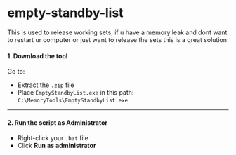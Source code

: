 # empty-standby-list
This is used to release working sets, if u have a memory leak and dont want to restart ur computer or just want to release the sets this is a great solution

#### 1. **Download the tool**
Go to:
- Extract the `.zip` file
- Place `EmptyStandbyList.exe` in this path:  
  `C:\MemoryTools\EmptyStandbyList.exe`

---
#### 2. **Run the script as Administrator**
- Right-click your `.bat` file
- Click **Run as administrator**
